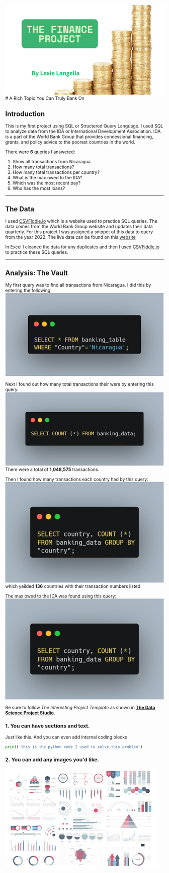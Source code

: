 <img src="images/The Finance Project.png?raw=true"/>
# A Rich Topic You Can Truly Bank On

## Introduction
This is my first project using SQL or Structered Query Language. I used SQL to analyze data from the IDA or International Development Association. IDA is a part of the World Bank Group that provides concessional financing, grants, and policy advice to the poorest countries in the world. 

There were **6** queries I answered:
  1. Show all transactions from Nicaragua.
  2. How many total transactions?
  3. How many total transactions per country?
  4. What is the max owed to the IDA?
  5. Which was the most recent pay?
  6. Who has the most loans?

---
## The Data
I used <a href="CSVFiddle.io">CSVFiddle.io</a> which is a website used to practice SQL queries. 
The data comes from the World Bank Group website and updates their data quarterly. For this project I was assigned a snippet of this data to query from the year 2022. The live data can be found on this <a href="https://financesone.worldbank.org/ida-statement-of-credits-grants-and-guarantees-historical-data/DS00976">website</a>

In Excel I cleaned the data for any duplicates and then I used <a href="CSVFiddle.io">CSVFiddle.io</a> to practice these SQL queries. 

---
## Analysis: The Vault
My first query was to find all transactions from  Nicaragua. I did this by entering the following:
<img src="images/SQL Nicaragua.png?raw=true"/>

Next I found out how many total transactions their were by entering this query:
<img src="images/SQL All.png?raw=true"/>
There were a total of **1,048,575** transactions.

Then I found how many transactions each country had by this query:
<img src="images/SQL Country.png?raw=true"/>
which yeilded **136** countries with their transaction numbers listed

The max owed to the IDA was found using this query:
<img src="images/SQL Country.png?raw=true"/>

Be sure to follow *The Interesting Project Template* as shown in [**The Data Science Project Studio**](https://www.datacareerjumpstart.com/products/the-data-science-project-studio/categories/2150357707/posts/2158441592). 

### 1. You can have sections and text.

Just like this. And you can even add internal coding blocks

```python
print('this is the python code I used to solve this problem')
```

### 2. You can add any images you'd like. 

<img src="images/dummy_thumbnail.jpg?raw=true"/>



